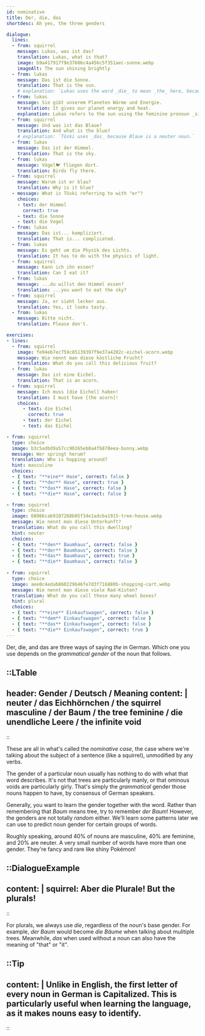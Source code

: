 ```yaml
---
id: nominative
title: Der, die, das
shortdesc: Ah yes, the three genders

dialogue:
  lines:
  - from: squirrel
    message: Lukas, was ist das?
    translation: Lukas, what is that?
    image: b9a417917f9e37606c4a456c5f351aec-sonne.webp
    imageAlt: The sun shining brightly
  - from: lukas
    message: Das ist die Sonne.
    translation: That is the sun.
    # explanation: `Lukas uses the word _die_ to mean _the_ here, because _Sonne_ is a feminine noun. `
  - from: lukas
    message: Sie gibt unserem Planeten Wärme und Energie.
    translation: It gives our planet energy and heat.
    explanation: Lukas refers to the sun using the feminine pronoun _sie_.
  - from: squirrel
    message: Und was ist das Blaue?
    translation: And what is the blue?
    # explanation: `Töski uses _das_ because Blaue is a neuter noun.`
  - from: lukas
    message: Das ist der Himmel.
    translation: That is the sky.
  - from: lukas
    message: Vögel🐦 fliegen dort.
    translation: Birds fly there.
  - from: squirrel
    message: Warum ist er blau?
    translation: Why is it blue?
  - message: What is Töski referring to with "er"?
    choices:
    - text: der Himmel
      correct: true
    - text: die Sonne
    - text: die Vogel
  - from: lukas
    message: Das ist... kompliziert.
    translation: That is... complicated.
  - from: lukas
    message: Es geht um die Physik des Lichts.
    translation: It has to do with the physics of light.
  - from: squirrel
    message: Kann ich ihn essen?
    translation: Can I eat it?
  - from: lukas
    message: ...du willst den Himmel essen?
    translation: ...you want to eat the sky?
  - from: squirrel
    message: Ja, er sieht lecker aus.
    translation: Yes, it looks tasty.
  - from: lukas
    message: Bitte nicht.
    translation: Please don't.

exercises:
- lines:
  - from: squirrel
    image: fe94eb7ec759c85139397f9e37a4202c-eichel-acorn.webp
    message: Wie nennt man diese köstliche Frucht?
    translation: What do you call this delicious fruit?
  - from: lukas
    message: Das ist eine Eichel.
    translation: That is an acorn.
  - from: squirrel
    message: Ich muss [die Eichel] haben!
    translation: I must have [the acorn]!
    choices:
      - text: die Eichel
        correct: true
      - text: der Eichel
      - text: das Eichel

- from: squirrel
  type: choice
  image: b3c5adbd9a57cc90265eb8a4fb878eea-bunny.webp
  message: Wer springt herum?
  translation: Who is hopping around?
  hint: masculine
  choices:
  - { text: "**eine** Hase", correct: false }
  - { text: "**der** Hase", correct: true }
  - { text: "**das** Hase", correct: false }
  - { text: "**die** Hase", correct: false }

- from: squirrel
  type: choice
  image: 68066cab9107268b05f34e1adcba1915-tree-house.webp
  message: Wie nennt man diese Unterkunft?
  translation: What do you call this dwelling?
  hint: neuter
  choices:
  - { text: "**den** Baumhaus", correct: false }
  - { text: "**der** Baumhaus", correct: false }
  - { text: "**das** Baumhaus", correct: true }
  - { text: "**die** Baumhaus", correct: false }
  
- from: squirrel
  type: choice
  image: aee0c4edab860229b46fe7d3f716880b-shopping-cart.webp
  message: Wie nennt man diese viele Rad-Kisten?
  translation: What do you call these many wheel boxes?
  hint: plural
  choices:
  - { text: "**eine** Einkaufswagen", correct: false }
  - { text: "**dem** Einkaufswagen", correct: false }
  - { text: "**das** Einkaufswagen", correct: false }
  - { text: "**die** Einkaufswagen", correct: true }
---
```


Der, die, and das are three ways of saying _the_ in German. Which one you use depends on the _grammatical gender_ of the noun that follows.

::LTable
---
header: Gender / Deutsch / Meaning
content: |
  neuter / **das** Eichhörnchen / **the** squirrel
  masculine / **der** Baum / **the** tree
  feminine / **die** unendliche Leere / **the** infinite void
---
::

These are all in what's called the _nominative case_, the case where we're talking about the subject of a sentence (like a squirrel), unmodified by any verbs.

The gender of a particular noun usually has nothing to do with what that word describes. It's not that trees are particularly manly, or that ominous voids are particularly girly. That's simply the _grammatical_ gender those nouns happen to have, by consensus of German speakers.

Generally, you want to learn the gender together with the word. Rather than remembering that _Baum_ means tree, try to remember _der Baum_! However, the genders are not totally _random_ either. We'll learn some patterns later we can use to predict noun gender for certain groups of words.

Roughly speaking, around 40% of nouns are masculine, 40% are feminine, and 20% are neuter. A very small number of words have more than one gender. They're fancy and rare like shiny Pokémon!

::DialogueExample
---
content: |
  squirrel:
    Aber **die** Plurale!
    But **the** plurals!
---
::

For plurals, we always use _die_, regardless of the noun's base gender. For example, _der Baum_ would become _die Bäume_ when talking about mulitiple trees. Meanwhile, _das_ when used without a noun can also have the meaning of "that" or "it".

::Tip
---
content: |
  Unlike in English, the first letter of every noun in German is **C**apitalized. This is particularly useful when learning the language, as it makes nouns easy to identify.
---
::
